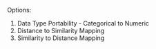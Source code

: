 Options: 
1. Data Type Portability - Categorical to Numeric
2. Distance to Similarity Mapping
3. Similarity to Distance Mapping
